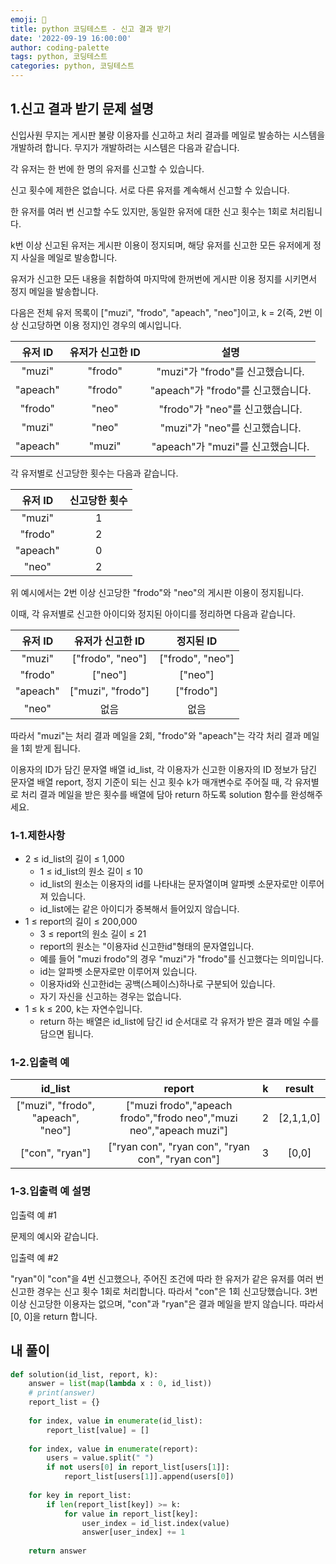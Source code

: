 ```yaml
---
emoji: 👻
title: python 코딩테스트 - 신고 결과 받기
date: '2022-09-19 16:00:00'
author: coding-palette
tags: python, 코딩테스트
categories: python, 코딩테스트
---
```


## 1.신고 결과 받기 문제 설명

신입사원 무지는 게시판 불량 이용자를 신고하고 처리 결과를 메일로 발송하는 시스템을 개발하려 합니다. 무지가 개발하려는 시스템은 다음과 같습니다.

각 유저는 한 번에 한 명의 유저를 신고할 수 있습니다.

신고 횟수에 제한은 없습니다. 서로 다른 유저를 계속해서 신고할 수 있습니다.

한 유저를 여러 번 신고할 수도 있지만, 동일한 유저에 대한 신고 횟수는 1회로 처리됩니다.

k번 이상 신고된 유저는 게시판 이용이 정지되며, 해당 유저를 신고한 모든 유저에게 정지 사실을 메일로 발송합니다.

유저가 신고한 모든 내용을 취합하여 마지막에 한꺼번에 게시판 이용 정지를 시키면서 정지 메일을 발송합니다.

다음은 전체 유저 목록이 ["muzi", "frodo", "apeach", "neo"]이고, k = 2(즉, 2번 이상 신고당하면 이용 정지)인 경우의 예시입니다.

|  유저 ID	  | 유저가 신고한 ID |             	설명             |
|:--------:|:----------:|:---------------------------:|
|  "muzi"  |  	"frodo"  |  	"muzi"가 "frodo"를 신고했습니다.  |
| "apeach" |  	"frodo"  | 	"apeach"가 "frodo"를 신고했습니다. |
| "frodo"	 |   "neo"	   |   "frodo"가 "neo"를 신고했습니다.   |
|  "muzi"  |   "neo"    |   	"muzi"가 "neo"를 신고했습니다.   |
| "apeach" |  	"muzi"   | 	 "apeach"가 "muzi"를 신고했습니다. |

각 유저별로 신고당한 횟수는 다음과 같습니다.

|  유저 ID   | 신고당한 횟수 |
|:--------:|:-------:|
|  "muzi"  |    1    |
| "frodo"  |    2    |
| "apeach" |    0    |
|  "neo"   |    2    |

위 예시에서는 2번 이상 신고당한 "frodo"와 "neo"의 게시판 이용이 정지됩니다. 

이때, 각 유저별로 신고한 아이디와 정지된 아이디를 정리하면 다음과 같습니다.

|  유저 ID	  |     유저가 신고한 ID     |      	정지된 ID      |
|:--------:|:------------------:|:-----------------:|
|  "muzi"  | 	["frodo", "neo"]  | 	["frodo", "neo"] |
| "frodo"  |      	["neo"]      |     	["neo"]      |
| "apeach" | 	["muzi", "frodo"] |    	["frodo"]     |
|  "neo"   |       	없음 	        |        없음         |

따라서 "muzi"는 처리 결과 메일을 2회, "frodo"와 "apeach"는 각각 처리 결과 메일을 1회 받게 됩니다.

이용자의 ID가 담긴 문자열 배열 id_list, 각 이용자가 신고한 이용자의 ID 정보가 담긴 문자열 배열 report, 정지 기준이 되는 신고 횟수 k가 매개변수로 주어질 때, 각 유저별로 처리 결과 메일을 받은 횟수를 배열에 담아 return 하도록 solution 함수를 완성해주세요.

### 1-1.제한사항
- 2 ≤ id_list의 길이 ≤ 1,000
  - 1 ≤ id_list의 원소 길이 ≤ 10
  - id_list의 원소는 이용자의 id를 나타내는 문자열이며 알파벳 소문자로만 이루어져 있습니다.
  - id_list에는 같은 아이디가 중복해서 들어있지 않습니다.
- 1 ≤ report의 길이 ≤ 200,000
  - 3 ≤ report의 원소 길이 ≤ 21
  - report의 원소는 "이용자id 신고한id"형태의 문자열입니다.
  - 예를 들어 "muzi frodo"의 경우 "muzi"가 "frodo"를 신고했다는 의미입니다.
  - id는 알파벳 소문자로만 이루어져 있습니다.
  - 이용자id와 신고한id는 공백(스페이스)하나로 구분되어 있습니다.
  - 자기 자신을 신고하는 경우는 없습니다.
- 1 ≤ k ≤ 200, k는 자연수입니다.
  - return 하는 배열은 id_list에 담긴 id 순서대로 각 유저가 받은 결과 메일 수를 담으면 됩니다.

### 1-2.입출력 예

|              id_list               |                               	report                               | 	k  |   	result   |
|:----------------------------------:|:-------------------------------------------------------------------:|:---:|:-----------:|
| ["muzi", "frodo", "apeach", "neo"] | 	["muzi frodo","apeach frodo","frodo neo","muzi neo","apeach muzi"] | 	2  | 	[2,1,1,0]  |
|         ["con", "ryan"] 	          |          ["ryan con", "ryan con", "ryan con", "ryan con"]           | 	3  |   	[0,0]    |


### 1-3.입출력 예 설명
입출력 예 #1

문제의 예시와 같습니다.

입출력 예 #2

"ryan"이 "con"을 4번 신고했으나, 주어진 조건에 따라 한 유저가 같은 유저를 여러 번 신고한 경우는 신고 횟수 1회로 처리합니다. 따라서 "con"은 1회 신고당했습니다. 3번 이상 신고당한 이용자는 없으며, "con"과 "ryan"은 결과 메일을 받지 않습니다. 따라서 [0, 0]을 return 합니다.

## 내 풀이
```python
def solution(id_list, report, k):
    answer = list(map(lambda x : 0, id_list))
    # print(answer)
    report_list = {}
    
    for index, value in enumerate(id_list):
        report_list[value] = []
        
    for index, value in enumerate(report):
        users = value.split(" ")
        if not users[0] in report_list[users[1]]:
            report_list[users[1]].append(users[0])
    
    for key in report_list:
        if len(report_list[key]) >= k:
            for value in report_list[key]:
                user_index = id_list.index(value)
                answer[user_index] += 1
    
    return answer

```

```toc

```
